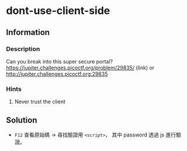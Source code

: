 # dont-use-client-side

## Information

### Description

Can you break into this super secure portal? https://jupiter.challenges.picoctf.org/problem/29835/ (link) or http://jupiter.challenges.picoctf.org:29835

### Hints

1. Never trust the client

## Solution

- `F12` 查看原始碼 -> 尋找驗證用 `<script>`， 其中 password 透過 js 進行驗證。